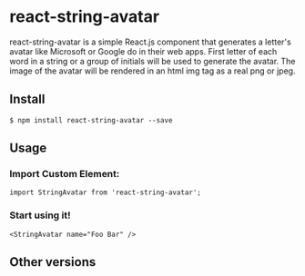 # react-string-avatar
react-string-avatar is a simple React.js component that generates a letter's avatar like Microsoft or Google do in their web apps. First letter of each word in a string or a group of initials will be used to generate the avatar. The image of the avatar will be rendered in an html img tag as a real png or jpeg.


## Install

    $ npm install react-string-avatar --save


## Usage

### Import Custom Element:

    import StringAvatar from 'react-string-avatar';


### Start using it!

    <StringAvatar name="Foo Bar" />


## Other versions


